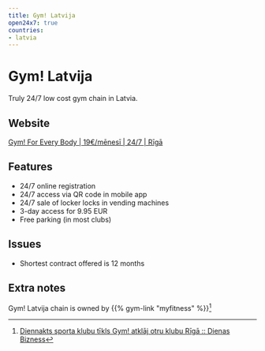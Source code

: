 ```yaml
---
title: Gym! Latvija
open24x7: true
countries:
- latvia
---
```


# Gym! Latvija

Truly 24/7 low cost gym chain in Latvia.

## Website
[Gym! For Every Body | 19€/mēnesī | 24/7 | Rīgā](https://www.gymlatvija.lv)

## Features
- 24/7 online registration
- 24/7 access via QR code in mobile app
- 24/7 sale of locker locks in vending machines
- 3-day access for 9.95 EUR
- Free parking (in most clubs)

## Issues
- Shortest contract offered is 12 months

## Extra notes
Gym! Latvija chain is owned by {{% gym-link "myfitness" %}}[^1]

[^1]: [Diennakts sporta klubu tīkls Gym! atklāj otru klubu Rīgā :: Dienas Bizness](https://www.db.lv/zinas/diennakts-sporta-klubu-tikls-gym-atklaj-otru-klubu-riga-503710)
